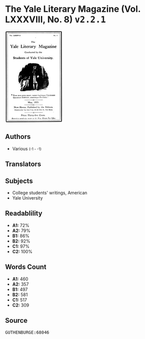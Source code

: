 # The Yale Literary Magazine (Vol. LXXXVIII, No. 8) <kbd>v2.2.1</kbd>

![](./cover.medium.jpg "")

## Authors


 - Various <small>(-1 - -1)</small>

## Translators



## Subjects


 - College students' writings, American
 - Yale University

## Readablility


 - **A1:** 72%
 - **A2:** 79%
 - **B1:** 86%
 - **B2:** 92%
 - **C1:** 97%
 - **C2:** 100%

## Words Count


 - **A1:** 460
 - **A2:** 357
 - **B1:** 497
 - **B2:** 581
 - **C1:** 517
 - **C2:** 309

## Source


<kbd>GUTHENBURGE:68046</kbd>
